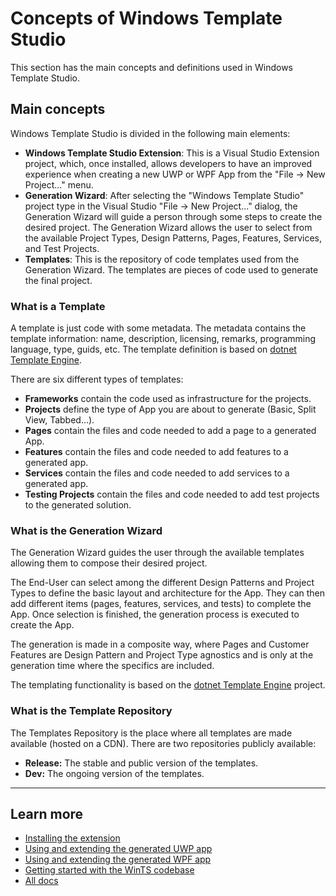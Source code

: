 # Concepts of Windows Template Studio

This section has the main concepts and definitions used in Windows Template Studio.

## Main concepts

Windows Template Studio is divided in the following main elements:

- **Windows Template Studio Extension**: This is a Visual Studio Extension project, which, once installed, allows developers to have an improved experience when creating a new UWP or WPF App from the "File -> New Project..." menu.
- **Generation Wizard**: After selecting the "Windows Template Studio" project type in the Visual Studio "File -> New Project..." dialog, the Generation Wizard will guide a person through some steps to create the desired project. The Generation Wizard allows the user to select from the available Project Types, Design Patterns, Pages, Features, Services, and Test Projects.
- **Templates**: This is the repository of code templates used from the Generation Wizard. The templates are pieces of code used to generate the final project.

### What is a Template

A template is just code with some metadata. The metadata contains the template information: name, description, licensing, remarks, programming language, type, guids, etc. The template definition is based on [dotnet Template Engine](https://github.com/dotnet/templating).

There are six different types of templates:

- **Frameworks** contain the code used as infrastructure for the projects.
- **Projects** define the type of App you are about to generate (Basic, Split View, Tabbed...).
- **Pages** contain the files and code needed to add a page to a generated App.
- **Features** contain the files and code needed to add features to a generated app.
- **Services** contain the files and code needed to add services to a generated app.
- **Testing Projects** contain the files and code needed to add test projects to the generated solution.

### What is the Generation Wizard

The Generation Wizard guides the user through the available templates allowing them to compose their desired project.

The End-User can select among the different Design Patterns and Project Types to define the basic layout and architecture for the App. They can then add different items (pages, features, services, and tests) to complete the App. Once selection is finished, the generation process is executed to create the App.

The generation is made in a composite way, where Pages and Customer Features are Design Pattern and Project Type agnostics and is only at the generation time where the specifics are included.

The templating functionality is based on the [dotnet Template Engine](https://github.com/dotnet/templating) project.

### What is the Template Repository

The Templates Repository is the place where all templates are made available (hosted on a CDN). There are two repositories publicly available:

- **Release:** The stable and public version of the templates.
- **Dev:** The ongoing version of the templates.

---

## Learn more

- [Installing the extension](./getting-started-extension.md)
- [Using and extending the generated UWP app](./UWP/getting-started-endusers.md)
- [Using and extending the generated WPF app](./WPF/getting-started-endusers.md)
- [Getting started with the WinTS codebase](./getting-started-developers.md)
- [All docs](./readme.md)
